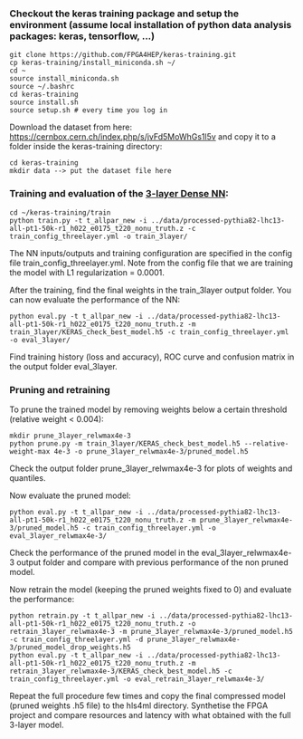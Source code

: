 ### Checkout the keras training package and setup the environment (assume local installation of python data analysis packages: keras, tensorflow, ...)

```
git clone https://github.com/FPGA4HEP/keras-training.git
cp keras-training/install_miniconda.sh ~/
cd ~
source install_miniconda.sh
source ~/.bashrc
cd keras-training
source install.sh
source setup.sh # every time you log in
```

Download the dataset from here: https://cernbox.cern.ch/index.php/s/jvFd5MoWhGs1l5v
and copy it to a folder inside the keras-training directory:

```
cd keras-training
mkdir data --> put the dataset file here
```

### Training and evaluation of the [3-layer Dense NN](https://github.com/FPGA4HEP/keras-training/blob/master/models/models.py#L63-L76):

```
cd ~/keras-training/train
python train.py -t t_allpar_new -i ../data/processed-pythia82-lhc13-all-pt1-50k-r1_h022_e0175_t220_nonu_truth.z -c train_config_threelayer.yml -o train_3layer/
```

The NN inputs/outputs and training configuration are specified in the config file train_config_threelayer.yml. Note from the config file that we are training the model with L1 regularization = 0.0001.

After the training, find the final weights in the train_3layer output folder. You can now evaluate the performance of the NN:

```
python eval.py -t t_allpar_new -i ../data/processed-pythia82-lhc13-all-pt1-50k-r1_h022_e0175_t220_nonu_truth.z -m train_3layer/KERAS_check_best_model.h5 -c train_config_threelayer.yml -o eval_3layer/
```

Find training history (loss and accuracy), ROC curve and confusion matrix in the output folder eval_3layer.

### Pruning and retraining

To prune the trained model by removing weights below a certain threshold (relative weight < 0.004):

```
mkdir prune_3layer_relwmax4e-3
python prune.py -m train_3layer/KERAS_check_best_model.h5 --relative-weight-max 4e-3 -o prune_3layer_relwmax4e-3/pruned_model.h5
```

Check the output folder prune_3layer_relwmax4e-3 for plots of weights and quantiles.

Now evaluate the pruned model:

```
python eval.py -t t_allpar_new -i ../data/processed-pythia82-lhc13-all-pt1-50k-r1_h022_e0175_t220_nonu_truth.z -m prune_3layer_relwmax4e-3/pruned_model.h5 -c train_config_threelayer.yml -o eval_3layer_relwmax4e-3/
```

Check the performance of the pruned model in the eval_3layer_relwmax4e-3 output folder and compare with previous performance of the non pruned model.

Now retrain the model (keeping the pruned weights fixed to 0) and evaluate the performance:

```
python retrain.py -t t_allpar_new -i ../data/processed-pythia82-lhc13-all-pt1-50k-r1_h022_e0175_t220_nonu_truth.z -o retrain_3layer_relwmax4e-3 -m prune_3layer_relwmax4e-3/pruned_model.h5 -c train_config_threelayer.yml -d prune_3layer_relwmax4e-3/pruned_model_drop_weights.h5
python eval.py -t t_allpar_new -i ../data/processed-pythia82-lhc13-all-pt1-50k-r1_h022_e0175_t220_nonu_truth.z -m retrain_3layer_relwmax4e-3/KERAS_check_best_model.h5 -c train_config_threelayer.yml -o eval_retrain_3layer_relwmax4e-3/
```

Repeat the full procedure few times and copy the final compressed model (pruned weights .h5 file) to the hls4ml directory. Synthetise the FPGA project and compare resources and latency with what obtained with the full 3-layer model.
